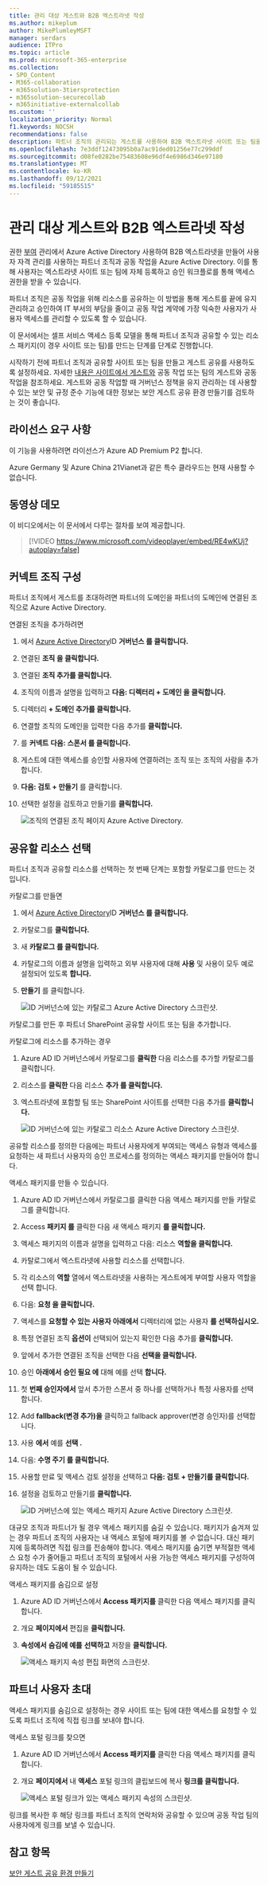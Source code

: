 ```yaml
---
title: 관리 대상 게스트와 B2B 엑스트라넷 작성
ms.author: mikeplum
author: MikePlumleyMSFT
manager: serdars
audience: ITPro
ms.topic: article
ms.prod: microsoft-365-enterprise
ms.collection:
- SPO_Content
- M365-collaboration
- m365solution-3tiersprotection
- m365solution-securecollab
- m365initiative-externalcollab
ms.custom: ''
localization_priority: Normal
f1.keywords: NOCSH
recommendations: false
description: 파트너 조직의 관리되는 게스트를 사용하여 B2B 엑스트라넷 사이트 또는 팀을 만드는 방법을 학습합니다.
ms.openlocfilehash: 7e3ddf12473095b0a7ac91ded01256e77c299ddf
ms.sourcegitcommit: d08fe0282be75483608e96df4e6986d346e97180
ms.translationtype: MT
ms.contentlocale: ko-KR
ms.lasthandoff: 09/12/2021
ms.locfileid: "59185515"
---
```

# <a name="create-a-b2b-extranet-with-managed-guests"></a>관리 대상 게스트와 B2B 엑스트라넷 작성

권한 [부여](/azure/active-directory/governance/entitlement-management-overview) 관리에서 Azure Active Directory 사용하여 B2B 엑스트라넷을 만들어 사용자 자격 관리를 사용하는 파트너 조직과 공동 작업을 Azure Active Directory. 이를 통해 사용자는 엑스트라넷 사이트 또는 팀에 자체 등록하고 승인 워크플로를 통해 액세스 권한을 받을 수 있습니다.

파트너 조직은 공동 작업을 위해 리소스를 공유하는 이 방법을 통해 게스트를 끝에 유지 관리하고 승인하여 IT 부서의 부담을 줄이고 공동 작업 계약에 가장 익숙한 사용자가 사용자 액세스를 관리할 수 있도록 할 수 있습니다.

이 문서에서는 셀프 서비스 액세스 등록 모델을 통해 파트너 조직과 공유할 수 있는 리소스 패키지(이 경우 사이트 또는 팀)를 만드는 단계를 단계로 진행합니다. 

시작하기 전에 파트너 조직과 공유할 사이트 또는 팀을 만들고 게스트 공유를 사용하도록 설정하세요. 자세한 [내용은 사이트에서 게스트와](collaborate-in-site.md) [](collaborate-as-team.md) 공동 작업 또는 팀의 게스트와 공동 작업을 참조하세요. 게스트와 공동 작업할 때 거버넌스 정책을 유지 관리하는 데 사용할 수 있는 보안 및 규정 준수 기능에 대한 정보는 보안 게스트 공유 환경 만들기를 검토하는 것이 좋습니다. [](create-secure-guest-sharing-environment.md)

## <a name="license-requirements"></a>라이선스 요구 사항

이 기능을 사용하려면 라이선스가 Azure AD Premium P2 합니다. 

Azure Germany 및 Azure China 21Vianet과 같은 특수 클라우드는 현재 사용할 수 없습니다.

## <a name="video-demonstration"></a>동영상 데모

이 비디오에서는 이 문서에서 다루는 절차를 보여 제공합니다.

> [!VIDEO https://www.microsoft.com/videoplayer/embed/RE4wKUj?autoplay=false]

## <a name="connect-the-partner-organization"></a>커넥트 조직 구성

파트너 조직에서 게스트를 초대하려면 파트너의 도메인을 파트너의 도메인에 연결된 조직으로 Azure Active Directory.

연결된 조직을 추가하려면
1. 에서 [Azure Active Directory](https://aad.portal.azure.com)ID **거버넌스 를 클릭합니다.**
2. 연결된 **조직 을 클릭합니다.**
4. 연결된 **조직 추가를 클릭합니다.**
5. 조직의 이름과 설명을 입력하고 **다음: 디렉터리 + 도메인 을 클릭합니다.**
6. 디렉터리 **+ 도메인 추가를 클릭합니다.**
7. 연결할 조직의 도메인을 입력한 다음 추가를 **클릭합니다.**
8. 를 **커넥트** **다음: 스폰서 를 클릭합니다.**
9. 게스트에 대한 액세스를 승인할 사용자에 연결하려는 조직 또는 조직의 사람을 추가합니다.
10. **다음: 검토 + 만들기** 를 클릭합니다.
11. 선택한 설정을 검토하고 만들기를 **클릭합니다.**

    ![조직의 연결된 조직 페이지 Azure Active Directory.](../media/identity-governance-connected-organizations.png)

## <a name="choose-the-resources-to-share"></a>공유할 리소스 선택

파트너 조직과 공유할 리소스를 선택하는 첫 번째 단계는 포함할 카탈로그를 만드는 것입니다.

카탈로그를 만들면
1. 에서 [Azure Active Directory](https://aad.portal.azure.com)ID **거버넌스 를 클릭합니다.**
2. 카탈로그를 **클릭합니다.**
3. 새 **카탈로그 를 클릭합니다.**
4. 카탈로그의 이름과 설명을 입력하고 외부  사용자에 대해 **사용** 및 사용이 모두 예로 설정되어 있도록 **합니다.**
5. **만들기** 를 클릭합니다.

   ![ID 거버넌스에 있는 카탈로그 Azure Active Directory 스크린샷.](../media/identity-governance-catalogs.png)

카탈로그를 만든 후 파트너 SharePoint 공유할 사이트 또는 팀을 추가합니다.

카탈로그에 리소스를 추가하는 경우
1. Azure AD ID 거버넌스에서 카탈로그를 **클릭한** 다음 리소스를 추가할 카탈로그를 클릭합니다.
2. 리소스를 **클릭한** 다음 리소스 **추가 를 클릭합니다.**
3. 엑스트라넷에 포함할 팀 또는 SharePoint 사이트를 선택한 다음 추가를 **클릭합니다.**

   ![ID 거버넌스에 있는 카탈로그 리소스 Azure Active Directory 스크린샷.](../media/identity-governance-catalog-resource.png)

공유할 리소스를 정의한 다음에는 파트너 사용자에게 부여되는 액세스 유형과 액세스를 요청하는 새 파트너 사용자의 승인 프로세스를 정의하는 액세스 패키지를 만들어야 합니다.

액세스 패키지를 만들 수 있습니다.
1. Azure AD ID 거버넌스에서 카탈로그를 클릭한 다음 액세스 패키지를 만들 카탈로그를 클릭합니다. 
2. Access **패키지 를** 클릭한 다음 새 액세스 패키지 **를 클릭합니다.**
3. 액세스 패키지의 이름과 설명을 입력하고 다음: 리소스 **역할을 클릭합니다.**
4. 카탈로그에서 엑스트라넷에 사용할 리소스를 선택합니다.
5. 각 리소스의 **역할** 열에서 엑스트라넷을 사용하는 게스트에게 부여할 사용자 역할을 선택 합니다.
6. 다음: **요청 을 클릭합니다.**
7. 액세스를 **요청할 수 있는 사용자 아래에서** 디렉터리에 없는 사용자 **를 선택하십시오.**
8. 특정 연결된 조직 **옵션이** 선택되어 있는지 확인한 다음 추가를 **클릭합니다.**
9. 앞에서 추가한 연결된 조직을 선택한 다음 **선택을 클릭합니다.**
10. 승인 **아래에서** **승인 필요 에** 대해 예를 선택 **합니다.**
11. 첫 **번째 승인자에서** 앞서 추가한 스폰서 중 하나를 선택하거나 특정 사용자를 선택합니다.
12. Add **fallback(변경 추가)을** 클릭하고 fallback approver(변경 승인자)를 선택합니다.
13. 사용 **에서** 예를 **선택 .**
14. 다음: **수명 주기 를 클릭합니다.**
15. 사용할 만료 및 액세스 검토 설정을 선택하고 **다음: 검토 + 만들기를 클릭합니다.**
16. 설정을 검토하고 만들기를 **클릭합니다.**

    ![ID 거버넌스에 있는 액세스 패키지 Azure Active Directory 스크린샷.](../media/identity-governance-access-packages.png)

대규모 조직과 파트너가 될 경우 액세스 패키지를 숨길 수 있습니다. 패키지가 숨겨져 있는 경우 파트너 조직의 사용자는 내 액세스 포털에 패키지를 볼 *수* 없습니다. 대신 패키지에 등록하려면 직접 링크를 전송해야 합니다. 액세스 패키지를 숨기면 부적절한 액세스 요청 수가 줄어들고 파트너 조직의 포털에서 사용 가능한 액세스 패키지를 구성하여 유지하는 데도 도움이 될 수 있습니다.

액세스 패키지를 숨김으로 설정
1. Azure AD ID 거버넌스에서 **Access 패키지를** 클릭한 다음 액세스 패키지를 클릭합니다.
2. 개요 **페이지에서** 편집을 **클릭합니다.**
3. **속성에서** **숨김에 예를** **선택하고** 저장을 **클릭합니다.**

   ![액세스 패키지 속성 편집 화면의 스크린샷.](../media/identity-governance-access-package-hidden.png)

## <a name="invite-partner-users"></a>파트너 사용자 초대

액세스 패키지를 숨김으로 설정하는 경우 사이트 또는 팀에 대한 액세스를 요청할 수 있도록 파트너 조직에 직접 링크를 보내야 합니다.

액세스 포털 링크를 찾으면
1. Azure AD ID 거버넌스에서 **Access 패키지를** 클릭한 다음 액세스 패키지를 클릭합니다.
2. 개요 **페이지에서** 내 **액세스** 포털 링크의 클립보드에 복사 **링크를 클릭합니다.**

   ![액세스 포털 링크가 있는 액세스 패키지 속성의 스크린샷.](../media/identity-governance-access-portal-link.png)

링크를 복사한 후 해당 링크를 파트너 조직의 연락처와 공유할 수 있으며 공동 작업 팀의 사용자에게 링크를 보낼 수 있습니다.

## <a name="see-also"></a>참고 항목

[보안 게스트 공유 환경 만들기](create-secure-guest-sharing-environment.md)